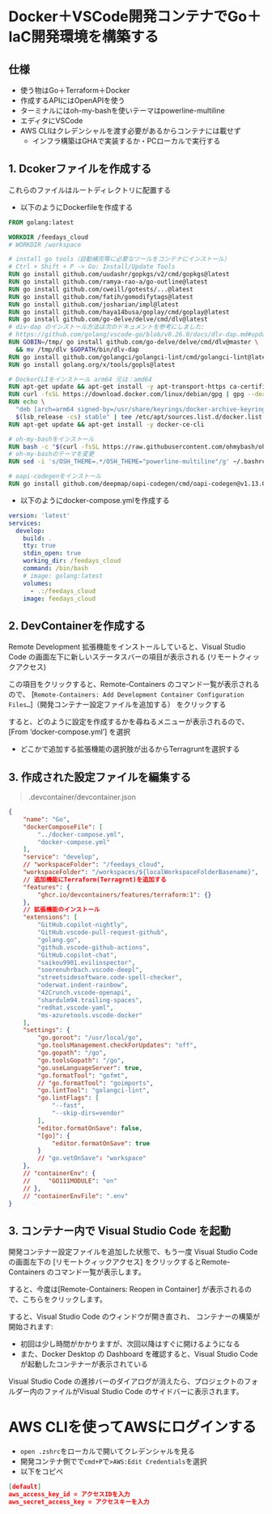 
# Docker＋VSCode開発コンテナでGo＋IaC開発環境を構築する
## 仕様
- 使う物はGo＋Terraform＋Docker
- 作成するAPIにはOpenAPIを使う
- ターミナルにはoh-my-bashを使いテーマはpowerline-multiline
- エディタにVSCode
- AWS CLIはクレデンシャルを渡す必要があるからコンテナには載せず
  - インフラ構築はGHAで実装するか・PCローカルで実行する

## 1. Dcokerファイルを作成する
これらのファイルはルートディレクトリに配置する
- 以下のようにDockerfileを作成する
```Dockerfile
FROM golang:latest

WORKDIR /feedays_cloud
# WORKDIR /workspace

# install go tools（自動補完等に必要なツールをコンテナにインストール）
# Ctrl + Shift + P -> Go: Install/Update Tools
RUN go install github.com/uudashr/gopkgs/v2/cmd/gopkgs@latest
RUN go install github.com/ramya-rao-a/go-outline@latest
RUN go install github.com/cweill/gotests/...@latest
RUN go install github.com/fatih/gomodifytags@latest
RUN go install github.com/josharian/impl@latest
RUN go install github.com/haya14busa/goplay/cmd/goplay@latest
RUN go install github.com/go-delve/delve/cmd/dlv@latest
# div-dap のインストール方法は次のドキュメントを参考にしました:
# https://github.com/golang/vscode-go/blob/v0.26.0/docs/dlv-dap.md#updating-dlv-dap
RUN GOBIN=/tmp/ go install github.com/go-delve/delve/cmd/dlv@master \
  && mv /tmp/dlv $GOPATH/bin/dlv-dap
RUN go install github.com/golangci/golangci-lint/cmd/golangci-lint@latest
RUN go install golang.org/x/tools/gopls@latest

# DockerCLIをインストール arm64 元は：amd64
RUN apt-get update && apt-get install -y apt-transport-https ca-certificates curl gnupg lsb-release
RUN curl -fsSL https://download.docker.com/linux/debian/gpg | gpg --dearmor -o /usr/share/keyrings/docker-archive-keyring.gpg
RUN echo \
  "deb [arch=arm64 signed-by=/usr/share/keyrings/docker-archive-keyring.gpg] https://download.docker.com/linux/debian \
  $(lsb_release -cs) stable" | tee /etc/apt/sources.list.d/docker.list > /dev/null
RUN apt-get update && apt-get install -y docker-ce-cli

# oh-my-bashをインストール
RUN bash -c "$(curl -fsSL https://raw.githubusercontent.com/ohmybash/oh-my-bash/master/tools/install.sh)"
# oh-my-bashのテーマを変更
RUN sed -i 's/OSH_THEME=.*/OSH_THEME="powerline-multiline"/g' ~/.bashrc

# oapi-codegenをインストール
RUN go install github.com/deepmap/oapi-codegen/cmd/oapi-codegen@v1.13.0
```
- 以下のようにdocker-compose.ymlを作成する
```yml
version: 'latest'
services:
  develop:
    build: .
    tty: true
    stdin_open: true
    working_dir: /feedays_cloud
    command: /bin/bash
    # image: golang:latest
    volumes:
      - .:/feedays_cloud
    image: feedays_cloud
```
## 2. DevContainerを作成する
Remote Development 拡張機能をインストールしていると、Visual Studio Code の画面左下に新しいステータスバーの項目が表示される
 (リモートクィックアクセス)

この項目をクリックすると、Remote-Containers のコマンド一覧が表示されるので、
[`Remote-Containers: Add Development Container Configuration Files…`]（開発コンテナー設定ファイルを追加する） をクリックする

すると、どのように設定を作成するかを尋ねるメニューが表示されるので、[From ‘docker-compose.yml’] を選択
- どこかで追加する拡張機能の選択肢が出るからTerragruntを選択する

## 3. 作成された設定ファイルを編集する
>.devcontainer/devcontainer.json
```json
{
    "name": "Go",
    "dockerComposeFile": [
		"../docker-compose.yml",
		"docker-compose.yml"
	],
    "service": "develop",
    // "workspaceFolder": "/feedays_cloud",
    "workspaceFolder": "/workspaces/${localWorkspaceFolderBasename}",
    // 追加機能にTerraform(Terragrnt)を追加する
    "features": {
		"ghcr.io/devcontainers/features/terraform:1": {}
	},
    // 拡張機能のインストール
	"extensions": [
		"GitHub.copilot-nightly",
		"GitHub.vscode-pull-request-github",
		"golang.go",
		"github.vscode-github-actions",
		"GitHub.copilot-chat",
		"saikou9901.evilinspector",
		"soerenuhrbach.vscode-deepl",
		"streetsidesoftware.code-spell-checker",
		"oderwat.indent-rainbow",
		"42Crunch.vscode-openapi",
		"shardulm94.trailing-spaces",
		"redhat.vscode-yaml",
		"ms-azuretools.vscode-docker"
	],
    "settings": {
        "go.goroot": "/usr/local/go",
        "go.toolsManagement.checkForUpdates": "off",
        "go.gopath": "/go",
        "go.toolsGopath": "/go",
        "go.useLanguageServer": true,
        "go.formatTool": "gofmt",
        // "go.formatTool": "goimports",
        "go.lintTool": "golangci-lint",
        "go.lintFlags": [
            "--fast",
            "--skip-dirs=vendor"
        ],
		"editor.formatOnSave": false,
		"[go]": {
			"editor.formatOnSave": true
		}
        // "go.vetOnSave": "workspace"
    },
    // "containerEnv": {
    //     "GO111MODULE": "on"
    // },
    // "containerEnvFile": ".env"
}
```

## 3. コンテナー内で Visual Studio Code を起動
開発コンテナー設定ファイルを追加した状態で、もう一度 Visual Studio Code の画面左下の [リモートクィックアクセス] をクリックするとRemote-Containers のコマンド一覧が表示します。

すると、今度は[Remote-Containers: Reopen in Container] が表示されるので、こちらをクリックします。

すると、Visual Studio Code のウィンドウが開き直され、
コンテナーの構築が開始されます:
- 初回は少し時間がかかりますが、次回以降はすぐに開けるようになる
- また、Docker Desktop の Dashboard を確認すると、Visual Studio Code が起動したコンテナーが表示されている

Visual Studio Code の進捗バーのダイアログが消えたら、プロジェクトのフォルダー内のファイルがVisual Studio Code のサイドバーに表示されます。
# AWS CLIを使ってAWSにログインする
- `open .zshrc`をローカルで開いてクレデンシャルを見る
- 開発コンテナ側でで`cmd+P`で`>AWS:Edit Credentials`を選択
- 以下をコピペ
```json
[default]
aws_access_key_id = アクセスIDを入力
aws_secret_access_key = アクセスキーを入力
```

















